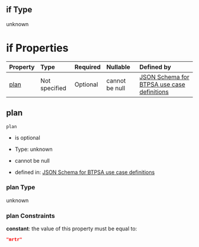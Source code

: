 ## if Type

unknown

# if Properties

| Property      | Type          | Required | Nullable       | Defined by                                                                                                                                                                                                                                  |
| :------------ | :------------ | :------- | :------------- | :------------------------------------------------------------------------------------------------------------------------------------------------------------------------------------------------------------------------------------------ |
| [plan](#plan) | Not specified | Optional | cannot be null | [JSON Schema for BTPSA use case definitions](btpsa-usecase-properties-services-items-allof-2-then-allof-30-then-allof-1-if-properties-plan.md "undefined#/properties/services/items/allOf/2/then/allOf/30/then/allOf/1/if/properties/plan") |

## plan



`plan`

*   is optional

*   Type: unknown

*   cannot be null

*   defined in: [JSON Schema for BTPSA use case definitions](btpsa-usecase-properties-services-items-allof-2-then-allof-30-then-allof-1-if-properties-plan.md "undefined#/properties/services/items/allOf/2/then/allOf/30/then/allOf/1/if/properties/plan")

### plan Type

unknown

### plan Constraints

**constant**: the value of this property must be equal to:

```json
"mrtr"
```
